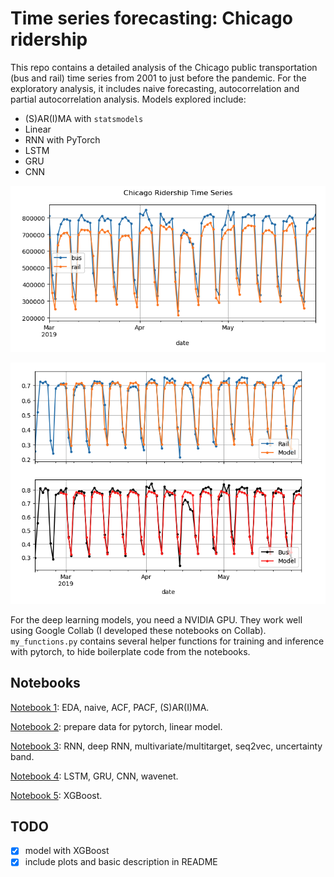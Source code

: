 # Time series forecasting: Chicago ridership

This repo contains a detailed analysis of the Chicago public transportation (bus and rail) time series from 2001 to just before the pandemic. For the exploratory analysis, it includes naive forecasting, autocorrelation and partial autocorrelation analysis. Models explored include: 

- (S)AR(I)MA with `statsmodels`
- Linear
- RNN with PyTorch
- LSTM
- GRU
- CNN

![](images/ts.png)

![](images/example-models.png)

For the deep learning models, you need a NVIDIA GPU. They work well using Google Collab (I developed these notebooks on Collab). `my_functions.py` contains several helper functions for training and inference with pytorch, to hide boilerplate code from the notebooks.

## Notebooks

[Notebook 1](1-basics,%20ARIMA.ipynb): EDA, naive, ACF, PACF, (S)AR(I)MA.

[Notebook 2](2-ML,%20linear%20model.ipynb): prepare data for pytorch, linear model.

[Notebook 3](3_RNN_and_more—need_NVIDIA_GPU.ipynb): RNN, deep RNN, multivariate/multitarget, seq2vec, uncertainty band.

[Notebook 4](4_LSTM—need_NVIDIA_GPU.ipynb): LSTM, GRU, CNN, wavenet.

[Notebook 5](5-XGBoost.ipynb): XGBoost.


## TODO

- [x] model with XGBoost
- [x] include plots and basic description in README
